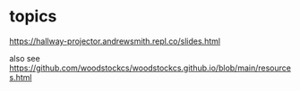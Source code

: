 # topics

https://hallway-projector.andrewsmith.repl.co/slides.html

also see https://github.com/woodstockcs/woodstockcs.github.io/blob/main/resources.html

